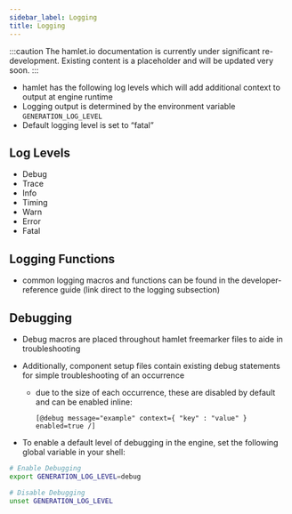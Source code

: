 ```yaml
---
sidebar_label: Logging
title: Logging
---
```

:::caution
The hamlet.io documentation is currently under significant re-development. Existing content is a placeholder and will be updated very soon.
:::

* hamlet has the following log levels which will add additional context to output at engine runtime
* Logging output is determined by the environment variable `GENERATION_LOG_LEVEL`
* Default logging level is set to “fatal”

## Log Levels

* Debug
* Trace
* Info
* Timing
* Warn
* Error
* Fatal

## Logging Functions

* common logging macros and functions can be found in the developer-reference guide (link direct to the logging subsection)

## Debugging

* Debug macros are placed throughout hamlet freemarker files to aide in troubleshooting
* Additionally, component setup files contain existing debug statements for simple troubleshooting of an occurrence
  * due to the size of each occurrence, these are disabled by default and can be enabled inline:

    ```freemarker
    [@debug message="example" context={ "key" : "value" } enabled=true /]
    ```

* To enable a default level of debugging in the engine, set the following global variable in your shell:

```sh
# Enable Debugging
export GENERATION_LOG_LEVEL=debug

# Disable Debugging
unset GENERATION_LOG_LEVEL
```
